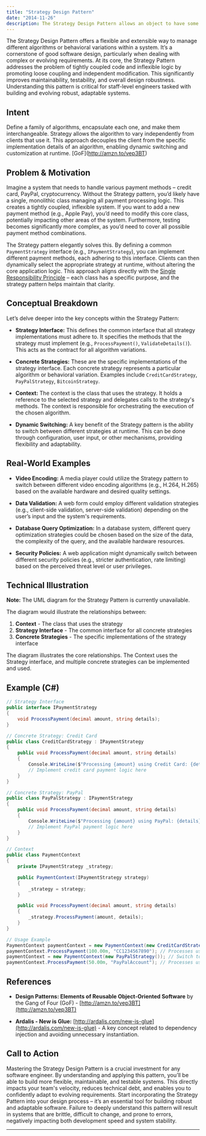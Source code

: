 ```yaml
---
title: "Strategy Design Pattern"
date: "2014-11-26"
description: The Strategy Design Pattern allows an object to have some or all of its behavior defined in terms of another object which follows a particular interface.
---
```


The Strategy Design Pattern offers a flexible and extensible way to manage different algorithms or behavioral variations within a system. It’s a cornerstone of good software design, particularly when dealing with complex or evolving requirements. At its core, the Strategy Pattern addresses the problem of tightly coupled code and inflexible logic by promoting loose coupling and independent modification. This significantly improves maintainability, testability, and overall design robustness. Understanding this pattern is critical for staff-level engineers tasked with building and evolving robust, adaptable systems.

## Intent

Define a family of algorithms, encapsulate each one, and make them interchangeable. Strategy allows the algorithm to vary independently from clients that use it.  This approach decouples the client from the specific implementation details of an algorithm, enabling dynamic switching and customization at runtime.  \[GoF](http://amzn.to/vep3BT)

## Problem & Motivation

Imagine a system that needs to handle various payment methods – credit card, PayPal, cryptocurrency. Without the Strategy pattern, you’d likely have a single, monolithic class managing all payment processing logic.  This creates a tightly coupled, inflexible system.  If you want to add a new payment method (e.g., Apple Pay), you’d need to modify this core class, potentially impacting other areas of the system. Furthermore, testing becomes significantly more complex, as you’d need to cover all possible payment method combinations.

The Strategy pattern elegantly solves this. By defining a common `PaymentStrategy` interface (e.g., `IPaymentStrategy`), you can implement different payment methods, each adhering to this interface. Clients can then dynamically select the appropriate strategy at runtime, without altering the core application logic. This approach aligns directly with the [Single Responsibility Principle](https://sourcemod.fandom.com/wiki/Single_Responsibility_Principle) – each class has a specific purpose, and the strategy pattern helps maintain that clarity.

## Conceptual Breakdown

Let’s delve deeper into the key concepts within the Strategy Pattern:

* **Strategy Interface:**  This defines the common interface that all strategy implementations must adhere to.  It specifies the methods that the strategy must implement (e.g., `ProcessPayment()`, `ValidateDetails()`).  This acts as the contract for all algorithm variations.

* **Concrete Strategies:** These are the specific implementations of the strategy interface. Each concrete strategy represents a particular algorithm or behavioral variation.  Examples include `CreditCardStrategy`, `PayPalStrategy`, `BitcoinStrategy`.

* **Context:** The context is the class that uses the strategy. It holds a reference to the selected strategy and delegates calls to the strategy's methods.  The context is responsible for orchestrating the execution of the chosen algorithm.

* **Dynamic Switching:** A key benefit of the Strategy pattern is the ability to switch between different strategies at runtime. This can be done through configuration, user input, or other mechanisms, providing flexibility and adaptability.



## Real-World Examples

* **Video Encoding:**  A media player could utilize the Strategy pattern to switch between different video encoding algorithms (e.g., H.264, H.265) based on the available hardware and desired quality settings.

* **Data Validation:**  A web form could employ different validation strategies (e.g., client-side validation, server-side validation) depending on the user’s input and the system's requirements.

* **Database Query Optimization:** In a database system, different query optimization strategies could be chosen based on the size of the data, the complexity of the query, and the available hardware resources.

* **Security Policies:**  A web application might dynamically switch between different security policies (e.g., stricter authentication, rate limiting) based on the perceived threat level or user privileges.



## Technical Illustration

**Note:** The UML diagram for the Strategy Pattern is currently unavailable.

The diagram would illustrate the relationships between:
1. **Context** - The class that uses the strategy
2. **Strategy Interface** - The common interface for all concrete strategies
3. **Concrete Strategies** - The specific implementations of the strategy interface

The diagram illustrates the core relationships. The Context uses the Strategy interface, and multiple concrete strategies can be implemented and used.

## Example (C#)

```csharp
// Strategy Interface
public interface IPaymentStrategy
{
    void ProcessPayment(decimal amount, string details);
}

// Concrete Strategy: Credit Card
public class CreditCardStrategy : IPaymentStrategy
{
    public void ProcessPayment(decimal amount, string details)
    {
        Console.WriteLine($"Processing {amount} using Credit Card: {details}");
        // Implement credit card payment logic here
    }
}

// Concrete Strategy: PayPal
public class PayPalStrategy : IPaymentStrategy
{
    public void ProcessPayment(decimal amount, string details)
    {
        Console.WriteLine($"Processing {amount} using PayPal: {details}");
        // Implement PayPal payment logic here
    }
}

// Context
public class PaymentContext
{
    private IPaymentStrategy _strategy;

    public PaymentContext(IPaymentStrategy strategy)
    {
        _strategy = strategy;
    }

    public void ProcessPayment(decimal amount, string details)
    {
        _strategy.ProcessPayment(amount, details);
    }
}

// Usage Example
PaymentContext paymentContext = new PaymentContext(new CreditCardStrategy());
paymentContext.ProcessPayment(100.00m, "CC1234567890"); // Processes using Credit Card
paymentContext = new PaymentContext(new PayPalStrategy()); // Switch to PayPal
paymentContext.ProcessPayment(50.00m, "PayPalAccount"); // Processes using PayPal
```

## References

*   **Design Patterns: Elements of Reusable Object-Oriented Software** by the Gang of Four (GoF) - [http://amzn.to/vep3BT](http://amzn.to/vep3BT)

*   **Ardalis - New is Glue:** [http://ardalis.com/new-is-glue](http://ardalis.com/new-is-glue) - A key concept related to dependency injection and avoiding unnecessary instantiation.

## Call to Action

Mastering the Strategy Design Pattern is a crucial investment for any software engineer. By understanding and applying this pattern, you’ll be able to build more flexible, maintainable, and testable systems.  This directly impacts your team's velocity, reduces technical debt, and enables you to confidently adapt to evolving requirements.  Start incorporating the Strategy Pattern into your design process – it’s an essential tool for building robust and adaptable software.  Failure to deeply understand this pattern will result in systems that are brittle, difficult to change, and prone to errors, negatively impacting both development speed and system stability.



---